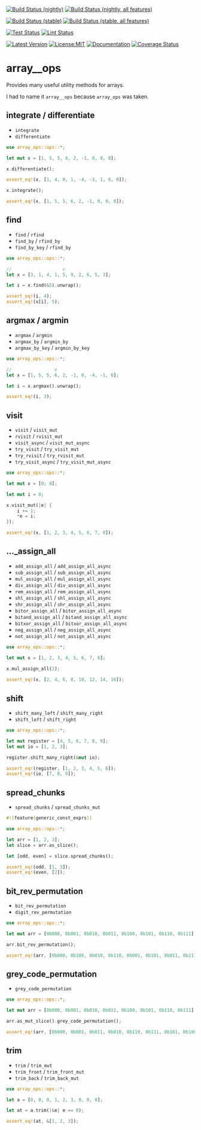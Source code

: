 [![Build Status (nightly)](https://github.com/sigurd4/array_ops/workflows/Build-nightly/badge.svg)](https://github.com/sigurd4/array_ops/actions/workflows/build-nightly.yml)
[![Build Status (nightly, all features)](https://github.com/sigurd4/array_ops/workflows/Build-nightly-all-features/badge.svg)](https://github.com/sigurd4/array_ops/actions/workflows/build-nightly-all-features.yml)

[![Build Status (stable)](https://github.com/sigurd4/array_ops/workflows/Build-stable/badge.svg)](https://github.com/sigurd4/array_ops/actions/workflows/build-stable.yml)
[![Build Status (stable, all features)](https://github.com/sigurd4/array_ops/workflows/Build-stable-all-features/badge.svg)](https://github.com/sigurd4/array_ops/actions/workflows/build-stable-all-features.yml)

[![Test Status](https://github.com/sigurd4/array_ops/workflows/Test/badge.svg)](https://github.com/sigurd4/array_ops/actions/workflows/test.yml)
[![Lint Status](https://github.com/sigurd4/array_ops/workflows/Lint/badge.svg)](https://github.com/sigurd4/array_ops/actions/workflows/lint.yml)

[![Latest Version](https://img.shields.io/crates/v/array_ops.svg)](https://crates.io/crates/array_ops)
[![License:MIT](https://img.shields.io/badge/License-MIT-yellow.svg)](https://opensource.org/licenses/MIT)
[![Documentation](https://img.shields.io/docsrs/array_ops)](https://docs.rs/array_ops)
[![Coverage Status](https://img.shields.io/codecov/c/github/sigurd4/array_ops)](https://app.codecov.io/github/sigurd4/array_ops)

# array__ops

Provides many useful utility methods for arrays.

I had to name it `array__ops` because `array_ops` was taken.

## integrate / differentiate

- `integrate`
- `differentiate`

```rust
use array_ops::ops::*;

let mut x = [1, 5, 5, 6, 2, -1, 0, 0, 0];

x.differentiate();

assert_eq!(x, [1, 4, 0, 1, -4, -3, 1, 0, 0]);

x.integrate();

assert_eq!(x, [1, 5, 5, 6, 2, -1, 0, 0, 0]);
```

## find

- `find` / `rfind`
- `find_by` / `rfind_by`
- `find_by_key` / `rfind_by`

```rust
use array_ops::ops::*;

//                   v
let x = [3, 1, 4, 1, 5, 9, 2, 6, 5, 3];

let i = x.find(&5).unwrap();

assert_eq!(i, 4);
assert_eq!(x[i], 5);
```

## argmax / argmin

- `argmax` / `argmin`
- `argmax_by` / `argmin_by`
- `argmax_by_key` / `argmin_by_key`

```rust
use array_ops::ops::*;

//                v
let x = [1, 5, 5, 6, 2, -1, 0, -4, -1, 6];

let i = x.argmax().unwrap();

assert_eq!(i, 3);
```

## visit

- `visit` / `visit_mut`
- `rvisit` / `rvisit_mut`
- `visit_async` / `visit_mut_async`
- `try_visit` / `try_visit_mut`
- `try_rvisit` / `try_rvisit_mut`
- `try_visit_async` / `try_visit_mut_async`

```rust
use array_ops::ops::*;

let mut x = [0; 8];

let mut i = 0;

x.visit_mut(|e| {
    i += 1;
    *e = i;
});

assert_eq!(x, [1, 2, 3, 4, 5, 6, 7, 8]);
```

## ..._assign_all

- `add_assign_all` / `add_assign_all_async`
- `sub_assign_all` / `sub_assign_all_async`
- `mul_assign_all` / `mul_assign_all_async`
- `div_assign_all` / `div_assign_all_async`
- `rem_assign_all` / `rem_assign_all_async`
- `shl_assign_all` / `shl_assign_all_async`
- `shr_assign_all` / `shr_assign_all_async`
- `bitor_assign_all` / `bitor_assign_all_async`
- `bitand_assign_all` / `bitand_assign_all_async`
- `bitxor_assign_all` / `bitxor_assign_all_async`
- `neg_assign_all` / `neg_assign_all_async`
- `not_assign_all` / `not_assign_all_async`

```rust
use array_ops::ops::*;

let mut x = [1, 2, 3, 4, 5, 6, 7, 8];

x.mul_assign_all(2);
   
assert_eq!(x, [2, 4, 6, 8, 10, 12, 14, 16]);
```

## shift

- `shift_many_left` / `shift_many_right`
- `shift_left` / `shift_right`

```rust
use array_ops::ops::*;

let mut register = [4, 5, 6, 7, 8, 9];
let mut io = [1, 2, 3];

register.shift_many_right(&mut io);

assert_eq!(register, [1, 2, 3, 4, 5, 6]);
assert_eq!(io, [7, 8, 9]);
```

## spread_chunks

- `spread_chunks` / `spread_chunks_mut`

```rust
#![feature(generic_const_exprs)]

use array_ops::ops::*;

let arr = [1, 2, 3];
let slice = arr.as_slice();

let [odd, even] = slice.spread_chunks();

assert_eq!(odd, [1, 3]);
assert_eq!(even, [2]);
```

## bit_rev_permutation

- `bit_rev_permutation`
- `digit_rev_permutation`

```rust
use array_ops::ops::*;

let mut arr = [0b000, 0b001, 0b010, 0b011, 0b100, 0b101, 0b110, 0b111];

arr.bit_rev_permutation();

assert_eq!(arr, [0b000, 0b100, 0b010, 0b110, 0b001, 0b101, 0b011, 0b111])
```

## grey_code_permutation

- `grey_code_permutation`

```rust
use array_ops::ops::*;

let mut arr = [0b000, 0b001, 0b010, 0b011, 0b100, 0b101, 0b110, 0b111];

arr.as_mut_slice().grey_code_permutation();

assert_eq!(arr, [0b000, 0b001, 0b011, 0b010, 0b110, 0b111, 0b101, 0b100])
```

## trim

- `trim` / `trim_mut`
- `trim_front` / `trim_front_mut`
- `trim_back` / `trim_back_mut`

```rust
use array_ops::ops::*;

let a = [0, 0, 0, 1, 2, 3, 0, 0, 0];

let at = a.trim(|&e| e == 0);

assert_eq!(at, &[1, 2, 3]);
```